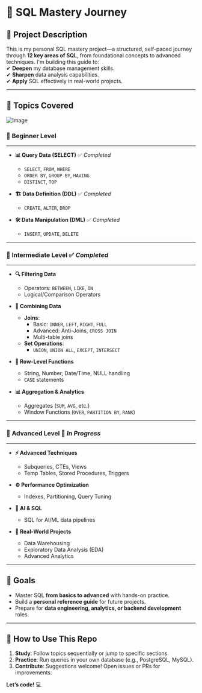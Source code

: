 # 🚀 SQL Mastery Journey

## 📖 **Project Description**  
This is my personal SQL mastery project—a structured, self-paced journey through **12 key areas of SQL**, from foundational concepts to advanced techniques. I'm building this guide to:  
✔ **Deepen** my database management skills.  
✔ **Sharpen** data analysis capabilities.  
✔ **Apply** SQL effectively in real-world projects.  

---

## 📌 **Topics Covered**  
![Image](https://github.com/user-attachments/assets/2d8d441c-8e6d-486b-9a1a-1f564aab527e)

### 🌱 **Beginner Level**  
---  
- **📊 Query Data (SELECT)** ✅  *Completed*  
  - `SELECT`, `FROM`, `WHERE`  
  - `ORDER BY`, `GROUP BY`, `HAVING`  
  - `DISTINCT`, `TOP`  

- **🏗️ Data Definition (DDL)** ✅  *Completed*  
  - `CREATE`, `ALTER`, `DROP`  

- **🛠️ Data Manipulation (DML)** ✅  *Completed*  
  - `INSERT`, `UPDATE`, `DELETE`  

---

### 🔧 **Intermediate Level**  ✅  *Completed*  
---  
- **🔍 Filtering Data**  
  - Operators: `BETWEEN`, `LIKE`, `IN`  
  - Logical/Comparison Operators  

- **🧩 Combining Data**  
  - **Joins**:  
    - Basic: `INNER`, `LEFT`, `RIGHT`, `FULL`  
    - Advanced: Anti-Joins, `CROSS JOIN`  
    - Multi-table joins  
  - **Set Operations**:  
    - `UNION`, `UNION ALL`, `EXCEPT`, `INTERSECT`  

- **📝 Row-Level Functions**  
  - String, Number, Date/Time, NULL handling  
  - `CASE` statements  

- **📊 Aggregation & Analytics**  
  - Aggregates (`SUM`, `AVG`, etc.)  
  - Window Functions (`OVER`, `PARTITION BY`, `RANK`)  

---

### 🧠 **Advanced Level**  🚧 *In Progress*  
---  
- **⚡ Advanced Techniques**  
  - Subqueries, CTEs, Views  
  - Temp Tables, Stored Procedures, Triggers  

- **⚙️ Performance Optimization**  
  - Indexes, Partitioning, Query Tuning  

- **🤖 AI & SQL**  
  - SQL for AI/ML data pipelines  

- **💼 Real-World Projects**  
  - Data Warehousing  
  - Exploratory Data Analysis (EDA)  
  - Advanced Analytics  

---

## 🎯 **Goals**  
- Master SQL **from basics to advanced** with hands-on practice.  
- Build a **personal reference guide** for future projects.  
- Prepare for **data engineering, analytics, or backend development** roles.  

---

## 🔗 **How to Use This Repo**  
1. **Study**: Follow topics sequentially or jump to specific sections.  
2. **Practice**: Run queries in your own database (e.g., PostgreSQL, MySQL).  
3. **Contribute**: Suggestions welcome! Open issues or PRs for improvements.  

**Let’s code!** 💻  
